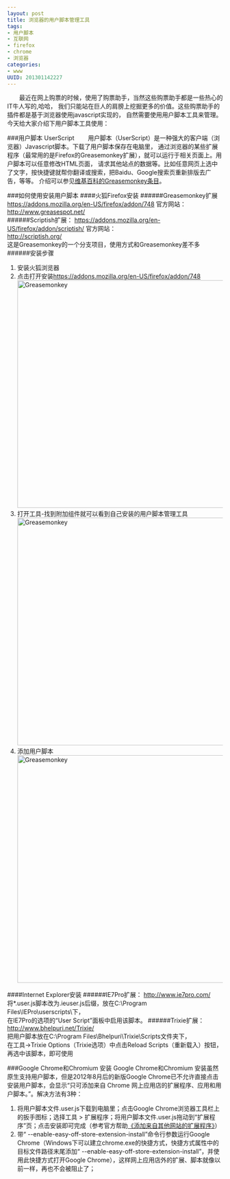 ```yaml
--- 
layout: post
title: 浏览器的用户脚本管理工具
tags: 
- 用户脚本
- 互联网
- firefox
- chrome
- 浏览器
categories:
- www
UUID: 201301142227
---
```


 　　最近在网上购票的时候，使用了购票助手，当然这些购票助手都是一些热心的IT牛人写的,哈哈，
我们只能站在巨人的肩膀上挖掘更多的价值。这些购票助手的插件都是基于浏览器使用javascript实现的，
自然需要使用用户脚本工具来管理。今天给大家介绍下用户脚本工具使用：

###用户脚本 UserScript
 　　用户脚本（UserScript）是一种强大的客户端（浏览器）Javascript脚本。下载了用户脚本保存在电脑里，
通过浏览器的某些扩展程序（最常用的是Firefox的Greasemonkey扩展），就可以运行于相关页面上。用户脚本可以任意修改HTML页面，
请求其他站点的数据等。比如任意网页上选中了文字，按快捷键就帮你翻译或搜索，把Baidu、Google搜索页重新排版去广告，等等。
介绍可以参见<a href="http://zh.wikipedia.org/wiki/Greasemonkey" target="_bank">维基百科的Greasemonkey条目</a>。

###如何使用安装用户脚本
####火狐Firefox安装
######Greasemonkey扩展<br>
<a href="https://addons.mozilla.org/en-US/firefox/addon/748" alt="Greasemonkey" target="_bank">https://addons.mozilla.org/en-US/firefox/addon/748</a>
官方网站：<br>
<a href="http://www.greasespot.net/" target="_bank">http://www.greasespot.net/</a><br>
######Scriptish扩展：
<a href="https://addons.mozilla.org/en-US/firefox/addon/scriptish/" alt="scriptish" target="_bank">https://addons.mozilla.org/en-US/firefox/addon/scriptish/</a>
官方网站：<br>
<a href="http://scriptish.org/" alt="scriptish" target="_bank">http://scriptish.org/</a><br>
这是Greasemonkey的一个分支项目，使用方式和Greasemonkey差不多<br>
######安装步骤
<ol>
<li>安装火狐浏览器</li>
<li>
点击打开安装<a href="https://addons.mozilla.org/en-US/firefox/addon/748" alt="Greasemonkey" target="_bank">https://addons.mozilla.org/en-US/firefox/addon/748</a>
<img src="http://demi-panda.com/media/pub/web/Greasemonkey.jpg" width="530px"  alt="Greasemonkey" ></img>
</li>

<li>
打开工具-找到附加组件就可以看到自己安装的用户脚本管理工具
<img src="http://demi-panda.com/media/pub/web/userscript.jpg" width="530px"  alt="Greasemonkey" ></img>
</li>
<li>
添加用户脚本<br>
<img src="http://demi-panda.com/media/pub/web/add-userscript.jpg" width="530px"  alt="Greasemonkey" ></img>
</li>
</ol>



####Internet Explorer安装
######IE7Pro扩展：
<a href="http://www.ie7pro.com/" alt="" target="_bank">http://www.ie7pro.com/</a><br>
将*.user.js脚本改为.ieuser.js后缀，放在C:\Program Files\IEPro\userscripts\下，<br>
在IE7Pro的选项的“User Script”面板中启用该脚本。
######Trixie扩展：
<a href="http://www.bhelpuri.net/Trixie/" alt="trixie" target="_bank">http://www.bhelpuri.net/Trixie/</a><br>
把用户脚本放在C:\Program Files\Bhelpuri\Trixie\Scripts文件夹下，<br>
在工具->Trixie Options（Trixie选项）中点击Reload Scripts（重新载入）按钮，再选中该脚本，即可使用<br>

###Google Chrome和Chromium 安装
Google Chrome和Chromium 安装虽然原生支持用户脚本，但是2012年8月后的新版Google Chrome已不允许直接点击安装用户脚本，会显示“只可添加来自 Chrome 网上应用店的扩展程序、应用和用户脚本。”。解决方法有3种：
<ol>
<li>
将用户脚本文件.user.js下载到电脑里；点击Google Chrome浏览器工具栏上的扳手图标；选择工具 > 扩展程序；将用户脚本文件.user.js拖动到“扩展程序”页；点击安装即可完成（参考官方帮助<a href="http://support.google.com/chrome_webstore/bin/answer.py?hl=zh-Hans&hlrm=en&p=crx_warning&answer=2664769" target="_bank">《添加来自其他网站的扩展程序》</a>）
</li>
<li>
带“ --enable-easy-off-store-extension-install”命令行参数运行Google Chrome（Windows下可以建立chrome.exe的快捷方式，快捷方式属性中的目标文件路径末尾添加“ --enable-easy-off-store-extension-install”，并使用此快捷方式打开Google Chrome），这样网上应用店外的扩展、脚本就像以前一样，再也不会被阻止了；
</li>
</ol>

